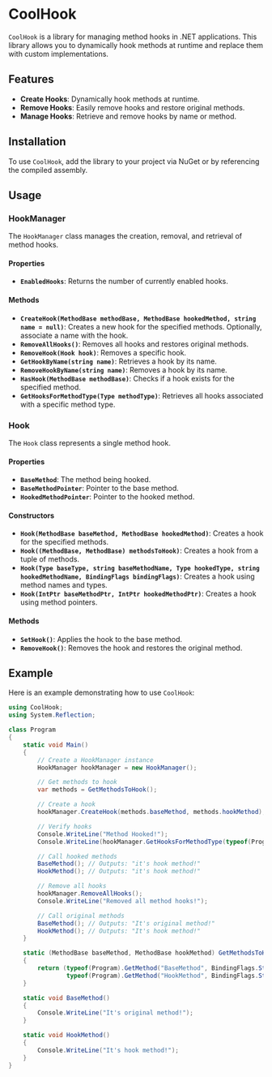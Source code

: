 # CoolHook

`CoolHook` is a library for managing method hooks in .NET applications. This library allows you to dynamically hook methods at runtime and replace them with custom implementations.

## Features

- **Create Hooks**: Dynamically hook methods at runtime.
- **Remove Hooks**: Easily remove hooks and restore original methods.
- **Manage Hooks**: Retrieve and remove hooks by name or method.

## Installation

To use `CoolHook`, add the library to your project via NuGet or by referencing the compiled assembly.

## Usage

### HookManager

The `HookManager` class manages the creation, removal, and retrieval of method hooks.

#### Properties

- **`EnabledHooks`**: Returns the number of currently enabled hooks.

#### Methods

- **`CreateHook(MethodBase methodBase, MethodBase hookedMethod, string name = null)`**: Creates a new hook for the specified methods. Optionally, associate a name with the hook.
- **`RemoveAllHooks()`**: Removes all hooks and restores original methods.
- **`RemoveHook(Hook hook)`**: Removes a specific hook.
- **`GetHookByName(string name)`**: Retrieves a hook by its name.
- **`RemoveHookByName(string name)`**: Removes a hook by its name.
- **`HasHook(MethodBase methodBase)`**: Checks if a hook exists for the specified method.
- **`GetHooksForMethodType(Type methodType)`**: Retrieves all hooks associated with a specific method type.

### Hook

The `Hook` class represents a single method hook.

#### Properties

- **`BaseMethod`**: The method being hooked.
- **`BaseMethodPointer`**: Pointer to the base method.
- **`HookedMethodPointer`**: Pointer to the hooked method.

#### Constructors

- **`Hook(MethodBase baseMethod, MethodBase hookedMethod)`**: Creates a hook for the specified methods.
- **`Hook((MethodBase, MethodBase) methodsToHook)`**: Creates a hook from a tuple of methods.
- **`Hook(Type baseType, string baseMethodName, Type hookedType, string hookedMethodName, BindingFlags bindingFlags)`**: Creates a hook using method names and types.
- **`Hook(IntPtr baseMethodPtr, IntPtr hookedMethodPtr)`**: Creates a hook using method pointers.

#### Methods

- **`SetHook()`**: Applies the hook to the base method.
- **`RemoveHook()`**: Removes the hook and restores the original method.

## Example

Here is an example demonstrating how to use `CoolHook`:

```csharp
using CoolHook;
using System.Reflection;

class Program
{
    static void Main()
    {
        // Create a HookManager instance
        HookManager hookManager = new HookManager();

        // Get methods to hook
        var methods = GetMethodsToHook();

        // Create a hook
        hookManager.CreateHook(methods.baseMethod, methods.hookMethod);

        // Verify hooks
        Console.WriteLine("Method Hooked!");
        Console.WriteLine(hookManager.GetHooksForMethodType(typeof(Program)).Count);

        // Call hooked methods
        BaseMethod(); // Outputs: "it's hook method!"
        HookMethod(); // Outputs: "it's hook method!"

        // Remove all hooks
        hookManager.RemoveAllHooks();
        Console.WriteLine("Removed all method hooks!");

        // Call original methods
        BaseMethod(); // Outputs: "It's original method!"
        HookMethod(); // Outputs: "It's hook method!"
    }

    static (MethodBase baseMethod, MethodBase hookMethod) GetMethodsToHook()
    {
        return (typeof(Program).GetMethod("BaseMethod", BindingFlags.Static | BindingFlags.NonPublic),
                typeof(Program).GetMethod("HookMethod", BindingFlags.Static | BindingFlags.NonPublic));
    }

    static void BaseMethod()
    {
        Console.WriteLine("It's original method!");
    }

    static void HookMethod()
    {
        Console.WriteLine("It's hook method!");
    }
}
